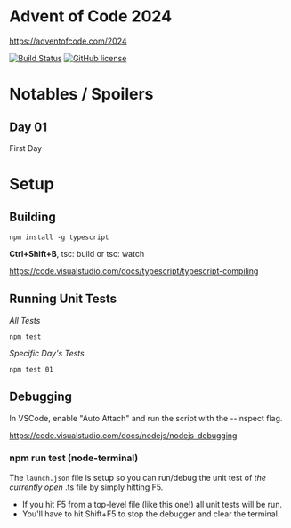 # Advent of Code 2024
https://adventofcode.com/2024

[![Build Status](https://github.com/cp4r3z/adventofcode-ts-2024/actions/workflows/node.js.yml/badge.svg)](https://github.com/cp4r3z/adventofcode-ts-2024/actions)
[![GitHub license](https://img.shields.io/badge/license-MIT-blue.svg)](https://raw.githubusercontent.com/cp4r3z/adventofcode-ts-2024/main/LICENSE)

# Notables / Spoilers

## Day 01
First Day

# Setup

## Building

```
npm install -g typescript
```

**Ctrl+Shift+B**, tsc: build or tsc: watch

https://code.visualstudio.com/docs/typescript/typescript-compiling

## Running Unit Tests

*All Tests*
```shell
npm test
```
*Specific Day's Tests*
```shell
npm test 01
```
## Debugging

In VSCode, enable "Auto Attach" and run the script with the --inspect flag.

https://code.visualstudio.com/docs/nodejs/nodejs-debugging

### npm run test (node-terminal)

The `launch.json` file is setup so you can run/debug the unit test of *the currently open* .ts file by simply hitting F5. 

* If you hit F5 from a top-level file (like this one!) all unit tests will be run.
* You'll have to hit Shift+F5 to stop the debugger and clear the terminal.
